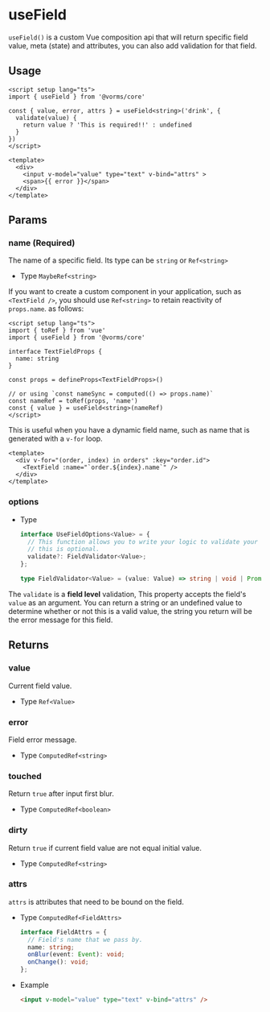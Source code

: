 # useField

`useField()` is a custom Vue composition api that will return specific field value, meta (state) and attributes, you can also add validation for that field.

## Usage

```vue
<script setup lang="ts">
import { useField } from '@vorms/core'

const { value, error, attrs } = useField<string>('drink', {
  validate(value) {
    return value ? 'This is required!!' : undefined
  }
})
</script>

<template>
  <div>
    <input v-model="value" type="text" v-bind="attrs" >
    <span>{{ error }}</span>
  </div>
</template>
```

## Params

### name (Required)

The name of a specific field. Its type can be `string` or `Ref<string>`

- Type `MaybeRef<string>`

If you want to create a custom component in your application, such as `<TextField />`, you should use `Ref<string>` to retain reactivity of `props.name`. as follows:

```vue
<script setup lang="ts">
import { toRef } from 'vue'
import { useField } from '@vorms/core'

interface TextFieldProps {
  name: string
}

const props = defineProps<TextFieldProps>()

// or using `const nameSync = computed(() => props.name)`
const nameRef = toRef(props, 'name')
const { value } = useField<string>(nameRef)
</script>
```

This is useful when you have a dynamic field name, such as name that is generated with a `v-for` loop.

```vue
<template>
  <div v-for="(order, index) in orders" :key="order.id">
    <TextField :name="`order.${index}.name`" />
  </div>
</template>
```

### options

- Type

  ```ts
  interface UseFieldOptions<Value> = {
    // This function allows you to write your logic to validate your field, 
    // this is optional.
    validate?: FieldValidator<Value>;
  };

  type FieldValidator<Value> = (value: Value) => string | void | Promise<string | void>;
  ```

The `validate` is a **field level** validation, This property accepts the field's `value` as an argument. You can return a string or an undefined value to determine whether or not this is a valid value, the string you return will be the error message for this field.

## Returns

### value

Current field value.

- Type `Ref<Value>`

### error

Field error message.

- Type `ComputedRef<string>`

### touched

Return `true` after input first blur.

- Type `ComputedRef<boolean>`

### dirty

Return `true` if current field value are not equal initial value.

- Type `ComputedRef<string>`

### attrs

`attrs` is attributes that need to be bound on the field.

- Type `ComputedRef<FieldAttrs>`

  ```ts
  interface FieldAttrs = {
    // Field's name that we pass by.
    name: string;
    onBlur(event: Event): void;
    onChange(): void;
  };
  ```

- Example

  ```html
  <input v-model="value" type="text" v-bind="attrs" />
  ```
